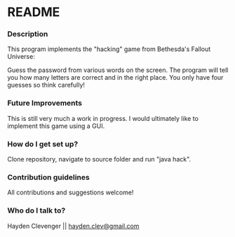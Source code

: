 # README #


### Description ###

This program implements the "hacking" game from Bethesda's Fallout Universe:

Guess the password from various words on the screen.
The program will tell you how many letters are correct and in the right place.
You only have four guesses so think carefully!

### Future Improvements ###

This is still very much a work in progress.
I would ultimately like to implement this game using a GUI.

### How do I get set up? ###

Clone repository, navigate to source folder and run "java hack".

### Contribution guidelines ###

All contributions and suggestions welcome!

### Who do I talk to? ###

Hayden Clevenger || 
hayden.clev@gmail.com